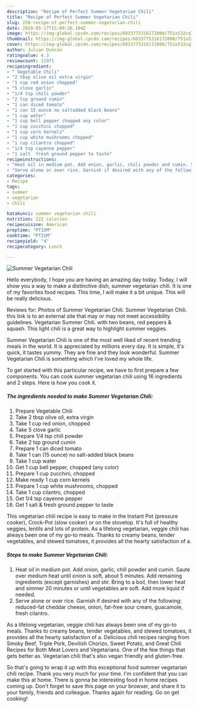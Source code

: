 ```yaml
---
description: "Recipe of Perfect Summer Vegetarian Chili"
title: "Recipe of Perfect Summer Vegetarian Chili"
slug: 250-recipe-of-perfect-summer-vegetarian-chili
date: 2020-05-17T15:09:26.104Z
image: https://img-global.cpcdn.com/recipes/6033775316172800/751x532cq70/summer-vegetarian-chili-recipe-main-photo.jpg
thumbnail: https://img-global.cpcdn.com/recipes/6033775316172800/751x532cq70/summer-vegetarian-chili-recipe-main-photo.jpg
cover: https://img-global.cpcdn.com/recipes/6033775316172800/751x532cq70/summer-vegetarian-chili-recipe-main-photo.jpg
author: Julian Duncan
ratingvalue: 4.3
reviewcount: 11071
recipeingredient:
- " Vegetable Chili"
- "2 tbsp olive oil extra virgin"
- "1 cup red onion chopped"
- "5 clove garlic"
- "1/4 tsp chili powder"
- "2 tsp ground cumin"
- "1 can diced tomato"
- "1 can 15 ounce no saltadded black beans"
- "1 cup water"
- "1 cup bell pepper chopped any color"
- "1 cup zucchini chopped"
- "1 cup corn kernels"
- "1 cup white mushrooms chopped"
- "1 cup cilantro chopped"
- "1/4 tsp cayenne pepper"
- "1 salt  fresh ground pepper to taste"
recipeinstructions:
- "Heat oil in medium pot. Add onion, garlic, chili powder and cumin. Saute over medium heat until onion is soft, about 5 minutes. Add remaining ingredients (except garnishes) and stir. Bring to a boil, then lower heat and simmer 20 minutes or until vegetables are soft.  Add more liquid if needed."
- "Serve alone or over rice. Garnish if desired with any of the following:  reduced-fat cheddar cheese, onion, fat-free sour cream, guacamole, fresh cilantro."
categories:
- Recipe
tags:
- summer
- vegetarian
- chili

katakunci: summer vegetarian chili 
nutrition: 222 calories
recipecuisine: American
preptime: "PT15M"
cooktime: "PT31M"
recipeyield: "4"
recipecategory: Lunch

---
```



![Summer Vegetarian Chili](https://img-global.cpcdn.com/recipes/6033775316172800/751x532cq70/summer-vegetarian-chili-recipe-main-photo.jpg)

Hello everybody, I hope you are having an amazing day today. Today, I will show you a way to make a distinctive dish, summer vegetarian chili. It is one of my favorites food recipes. This time, I will make it a bit unique. This will be really delicious.

Reviews for: Photos of Summer Vegetarian Chili. Summer Vegetarian Chili. this link is to an external site that may or may not meet accessibility guidelines. Vegetarian Summer Chili. with two beans, red peppers &amp; squash. This light chili is a great way to highlight summer veggies.

Summer Vegetarian Chili is one of the most well liked of recent trending meals in the world. It is appreciated by millions every day. It is simple, it's quick, it tastes yummy. They are fine and they look wonderful. Summer Vegetarian Chili is something which I've loved my whole life.


To get started with this particular recipe, we have to first prepare a few components. You can cook summer vegetarian chili using 16 ingredients and 2 steps. Here is how you cook it.

<!--inarticleads1-->

##### The ingredients needed to make Summer Vegetarian Chili:

1. Prepare  Vegetable Chili
1. Take 2 tbsp olive oil, extra virgin
1. Take 1 cup red onion, chopped
1. Take 5 clove garlic
1. Prepare 1/4 tsp chili powder
1. Take 2 tsp ground cumin
1. Prepare 1 can diced tomato
1. Take 1 can (15 ounce) no salt-added black beans
1. Take 1 cup water
1. Get 1 cup bell pepper, chopped (any color)
1. Prepare 1 cup zucchini, chopped
1. Make ready 1 cup corn kernels
1. Prepare 1 cup white mushrooms, chopped
1. Take 1 cup cilantro, chopped
1. Get 1/4 tsp cayenne pepper
1. Get 1 salt &amp; fresh ground pepper to taste


This vegetarian chili recipe is easy to make in the Instant Pot (pressure cooker), Crock-Pot (slow cooker) or on the stovetop. It&#39;s full of healthy veggies, lentils and lots of protein. As a lifelong vegetarian, veggie chili has always been one of my go-to meals. Thanks to creamy beans, tender vegetables, and stewed tomatoes, it provides all the hearty satisfaction of a. 

<!--inarticleads2-->

##### Steps to make Summer Vegetarian Chili:

1. Heat oil in medium pot. Add onion, garlic, chili powder and cumin. Saute over medium heat until onion is soft, about 5 minutes. Add remaining ingredients (except garnishes) and stir. Bring to a boil, then lower heat and simmer 20 minutes or until vegetables are soft.  Add more liquid if needed.
1. Serve alone or over rice. Garnish if desired with any of the following:  reduced-fat cheddar cheese, onion, fat-free sour cream, guacamole, fresh cilantro.


As a lifelong vegetarian, veggie chili has always been one of my go-to meals. Thanks to creamy beans, tender vegetables, and stewed tomatoes, it provides all the hearty satisfaction of a. Delicious chili recipes ranging from Smoky Beef, Triple Pork, Devilish Chorizo, Sweet Potato, and Great Chili Recipes for Both Meat Lovers and Vegetarians. One of the few things that gets better as. Vegetarian chili that&#39;s also vegan friendly and gluten-free. 

So that's going to wrap it up with this exceptional food summer vegetarian chili recipe. Thank you very much for your time. I'm confident that you can make this at home. There is gonna be interesting food in home recipes coming up. Don't forget to save this page on your browser, and share it to your family, friends and colleague. Thanks again for reading. Go on get cooking!
